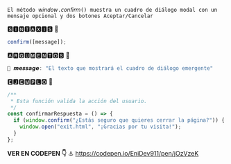 ```fix
El método 𝘸𝘪𝘯𝘥𝘰𝘸.𝘤𝘰𝘯𝘧𝘪𝘳𝘮() muestra un cuadro de diálogo modal con un mensaje opcional y dos botones Aceptar/Cancelar
```

🆂🅸🅽🆃🅰🆇🅸🆂 📍

```js
confirm([message]);
```

🅰🆁🅶🆄🅼🅴🅽🆃🅾🆂 📍

```c
🔸 𝙢𝙚𝙨𝙨𝙖𝙜𝙚: "El texto que mostrará el cuadro de diálogo emergente"
```

🅴🅹🅴🅼🅿🅻🅾 📍

```js
/**
 * Esta función valida la acción del usuario.
 */
const confirmarRespuesta = () => {
  if (window.confirm("¿Estás seguro que quieres cerrar la página?")) {
    window.open("exit.html", "¡Gracias por tu visita!");
  }
};
```

**VER EN CODEPEN 👇**
⚓ https://codepen.io/EniDev911/pen/jOzVzeK
